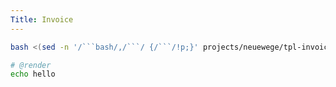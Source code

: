 ```yaml
---
Title: Invoice
---
```


````bash
bash <(sed -n '/```bash/,/```/ {/```/!p;}' projects/neuewege/tpl-invoice.md)
````

```bash {#render-00}
# @render
echo hello
```

<output for="render-00"></output>
